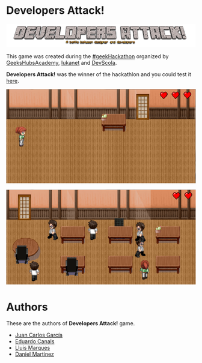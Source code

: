 # Developers Attack!

![Developers Attack](static/assets/images/backgrounds/logo.png)

This game was created during the [#geekHackathon](http://hackathon.geekshubsacademy.com/#/) organized by [GeeksHubsAcademy](http://geekshubsacademy.com/), [Iukanet](https://www.iukanet.com/) and [DevScola](http://www.devscola.org/).

**Developers Attack!** was the winner of the hackathlon and you could test it [here](#).

![First Level](snapshot_1.png)

![Second Level](snapshot_2.png)

# Authors

These are the authors of **Developers Attack!** game.

* [Juan Carlos García](https://github.com/jcagarcia)
* [Eduardo Canals](https://github.com/knals)
* [Lluis Marques](https://github.com/LluisMC)
* [Daniel Martinez](https://github.com/danielmizquierdo)
